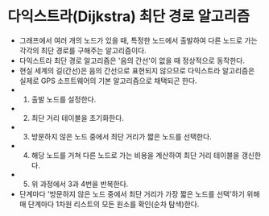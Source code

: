 # 다익스트라(Dijkstra) 최단 경로 알고리즘

- 그래프에서 여러 개의 노드가 있을 때, 특정한 노드에서 출발하여 다른 노드로 가는 각각의 최단 경로를 구해주는 알고리즘이다.
- 다익스트라 최단 경로 알고리즘은 '음의 간선'이 없을 때 정상적으로 동작한다.
- 현실 세계의 길(간선)은 음의 간선으로 표현되지 않으므로 다익스트라 알고리즘은 실제로 GPS 소프트웨어의 기본 알고리즘으로 채택되곤 한다.
- 1. 출발 노드를 설정한다.
- 2. 최단 거리 테이블을 초기화한다.
- 3. 방문하지 않은 노드 중에서 최단 거리가 짧은 노드를 선택한다.
- 4. 해당 노드를 거쳐 다른 노드로 가는 비용을 계산하여 최단 거리 테이블을 갱신한다.
- 5. 위 과정에서 3과 4번을 반복한다.
- 단계마다 '방문하지 않은 노드 중에서 최단 거리가 가장 짧은 노드를 선택'하기 위해 매 단계마다 1차원 리스트의 모든 원소를 확인(순차 탐색)한다.
